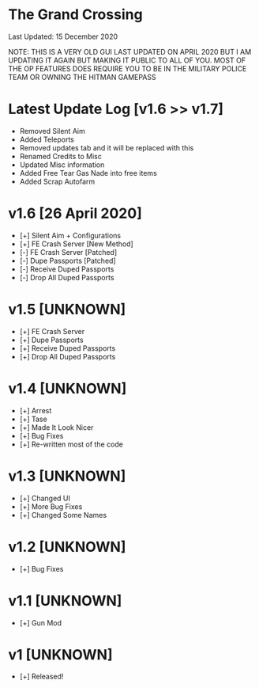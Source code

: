 # The Grand Crossing

Last Updated: 15 December 2020

NOTE: THIS IS A VERY OLD GUI LAST UPDATED ON APRIL 2020 BUT I AM UPDATING IT AGAIN BUT MAKING IT PUBLIC TO ALL OF YOU. MOST OF THE OP FEATURES DOES REQUIRE YOU TO BE IN THE MILITARY POLICE TEAM OR OWNING THE HITMAN GAMEPASS

# Latest Update Log [v1.6 >> v1.7]
- Removed Silent Aim
- Added Teleports
- Removed updates tab and it will be replaced with this
- Renamed Credits to Misc 
- Updated Misc information
- Added Free Tear Gas Nade into free items
- Added Scrap Autofarm

# v1.6 [26 April 2020]
- [+] Silent Aim + Configurations
- [+] FE Crash Server [New Method]
- [-] FE Crash Server [Patched]
- [-] Dupe Passports [Patched]
- [-] Receive Duped Passports
- [-] Drop All Duped Passports

# v1.5 [UNKNOWN]
- [+] FE Crash Server
- [+] Dupe Passports
- [+] Receive Duped Passports
- [+] Drop All Duped Passports

# v1.4 [UNKNOWN]
- [+] Arrest
- [+] Tase
- [+] Made It Look Nicer
- [+] Bug Fixes
- [+] Re-written most of the code

# v1.3 [UNKNOWN]
- [+] Changed UI
- [+] More Bug Fixes
- [+] Changed Some Names

# v1.2 [UNKNOWN]
- [+] Bug Fixes

# v1.1 [UNKNOWN]
- [+] Gun Mod

# v1 [UNKNOWN]
- [+] Released!